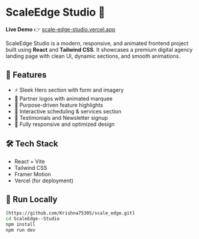 # ScaleEdge Studio 🚀

**Live Demo** 👉 [scale-edge-studio.vercel.app](https://scale-edge-studio.vercel.app)

ScaleEdge Studio is a modern, responsive, and animated frontend project built using **React** and **Tailwind CSS**. It showcases a premium digital agency landing page with clean UI, dynamic sections, and smooth animations.

## 🚧 Features

- ⚡ Sleek Hero section with form and imagery  
- 🤝 Partner logos with animated marquee  
- 🧠 Purpose-driven feature highlights  
- 📅 Interactive scheduling & services section  
- 💬 Testimonials and Newsletter signup  
- 🎨 Fully responsive and optimized design

## 🛠 Tech Stack

- React + Vite  
- Tailwind CSS  
- Framer Motion  
- Vercel (for deployment)

## 📁 Run Locally

```bash
(https://github.com/Krishna75305/scale_edge.git)
cd ScaleEdge--Studio
npm install
npm run dev

 
 
